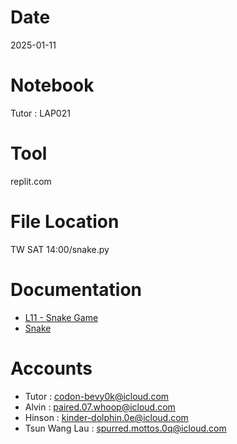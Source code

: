 # Date
2025-01-11

# Notebook
Tutor : LAP021

# Tool
replit.com

# File Location
TW SAT 14:00/snake.py

# Documentation
- [L11 - Snake Game](https://docs.google.com/presentation/d/1JWBuzvW5q9asH71KLYnkvYIW28bX39-EJ_OdQVWn8fs/edit?usp=drive_link)
- [Snake](https://drive.google.com/drive/folders/1U35glQP90bEutQ07XKXEmJuXsTwKVYA4?usp=sharing)

# Accounts
- Tutor : codon-bevy0k@icloud.com
- Alvin : paired.07.whoop@icloud.com
- Hinson : kinder-dolphin.0e@icloud.com
- Tsun Wang Lau : spurred.mottos.0q@icloud.com

